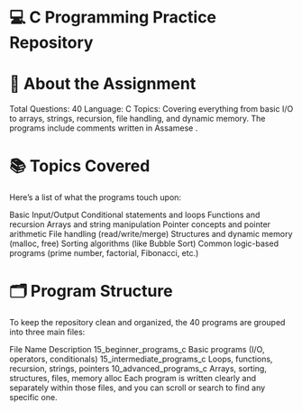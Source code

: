 # 💻 C Programming Practice Repository
# 🧾 About the Assignment
Total Questions: 40
Language: C
Topics: Covering everything from basic I/O to arrays, strings, recursion, file handling, and dynamic memory.
The programs include comments written in Assamese .
# 📚 Topics Covered
Here’s a list of what the programs touch upon:

Basic Input/Output
Conditional statements and loops
Functions and recursion
Arrays and string manipulation
Pointer concepts and pointer arithmetic
File handling (read/write/merge)
Structures and dynamic memory (malloc, free)
Sorting algorithms (like Bubble Sort)
Common logic-based programs (prime number, factorial, Fibonacci, etc.)
# 🗂 Program Structure
To keep the repository clean and organized, the 40 programs are grouped into three main files:

File Name	Description
15_beginner_programs_c	Basic programs (I/O, operators, conditionals)
15_intermediate_programs_c	Loops, functions, recursion, strings, pointers
10_advanced_programs_c	Arrays, sorting, structures, files, memory alloc
Each program is written clearly and separately within those files, and you can scroll or search to find any specific one.
